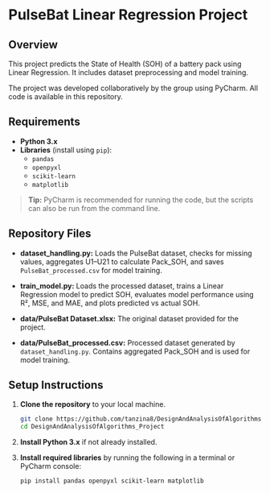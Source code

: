 # PulseBat Linear Regression Project

## Overview
This project predicts the State of Health (SOH) of a battery pack using Linear Regression. It includes dataset preprocessing and model training.  

The project was developed collaboratively by the group using PyCharm. All code is available in this repository.  

## Requirements
- **Python 3.x**  
- **Libraries** (install using `pip`):  
  - `pandas`  
  - `openpyxl`  
  - `scikit-learn`  
  - `matplotlib`  

> **Tip:** PyCharm is recommended for running the code, but the scripts can also be run from the command line.  

## Repository Files

- **dataset_handling.py:** Loads the PulseBat dataset, checks for missing values, aggregates U1–U21 to calculate Pack_SOH, and saves `PulseBat_processed.csv` for model training.

- **train_model.py:** Loads the processed dataset, trains a Linear Regression model to predict SOH, evaluates model performance using R², MSE, and MAE, and plots predicted vs actual SOH.

- **data/PulseBat Dataset.xlsx:** The original dataset provided for the project.

- **data/PulseBat_processed.csv:** Processed dataset generated by `dataset_handling.py`. Contains aggregated Pack_SOH and is used for model training.

## Setup Instructions
1. **Clone the repository** to your local machine.
   ```bash
   git clone https://github.com/tanzina8/DesignAndAnalysisOfAlgorithms_Project.git
   cd DesignAndAnalysisOfAlgorithms_Project
   
3. **Install Python 3.x** if not already installed.
   
4. **Install required libraries** by running the following in a terminal or PyCharm console:  
   ```bash
   pip install pandas openpyxl scikit-learn matplotlib
